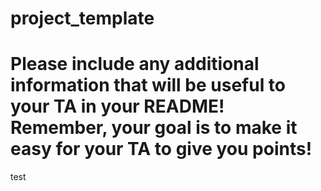 # project_template
# Please include any additional information that will be useful to your TA in your README! Remember, your goal is to make it easy for your TA to give you points!

test